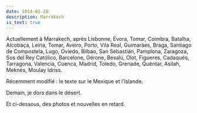 ```yaml
---
date: 2014-01-28
description: Marrakech
is_text: true
---
```


Actuellement à Marrakech, après Lisbonne, Évora, Tomar, Coimbra, Batalha, Alcobaça, Leiria, Tomar, Aveiro, Porto, Vila Real, Guimarães, Braga, Santiago de Compostela, Lugo, Oviedo, Bilbao, San Sebastián, Pamplona, Zaragoza, Sos del Rey Católico, Barcelone, Gérone, Besalú, Olot, Figueres, Cadaqués, Tarragona, Valencia, Cuenca, Madrid, Toledo, Grenade, Quéntar, Asilah, Meknès, Moulay Idriss.

Récemment modifié&nbsp;: le texte sur <span class="link" data-slug="portugal">le Mexique et l’Islande</span>.

Demain, je dors dans le désert.

Et ci-dessous, des photos et nouvelles en retard.
